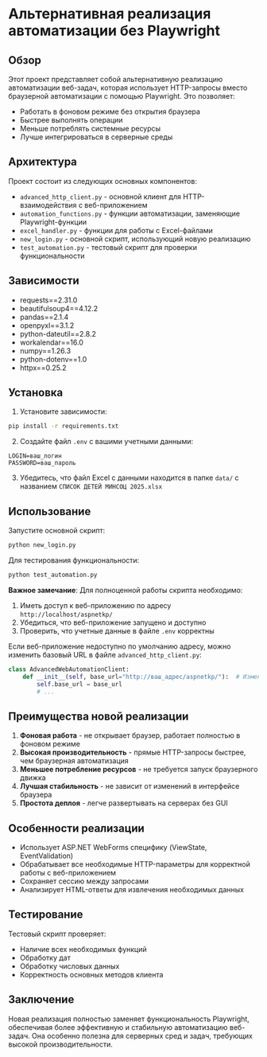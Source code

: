 # Альтернативная реализация автоматизации без Playwright

## Обзор

Этот проект представляет собой альтернативную реализацию автоматизации веб-задач, которая использует HTTP-запросы вместо браузерной автоматизации с помощью Playwright. Это позволяет:

- Работать в фоновом режиме без открытия браузера
- Быстрее выполнять операции
- Меньше потреблять системные ресурсы
- Лучше интегрироваться в серверные среды

## Архитектура

Проект состоит из следующих основных компонентов:

- `advanced_http_client.py` - основной клиент для HTTP-взаимодействия с веб-приложением
- `automation_functions.py` - функции автоматизации, заменяющие Playwright-функции
- `excel_handler.py` - функции для работы с Excel-файлами
- `new_login.py` - основной скрипт, использующий новую реализацию
- `test_automation.py` - тестовый скрипт для проверки функциональности

## Зависимости

- requests==2.31.0
- beautifulsoup4==4.12.2
- pandas==2.1.4
- openpyxl==3.1.2
- python-dateutil==2.8.2
- workalendar==16.0
- numpy==1.26.3
- python-dotenv==1.0
- httpx==0.25.2

## Установка

1. Установите зависимости:
```bash
pip install -r requirements.txt
```

2. Создайте файл `.env` с вашими учетными данными:
```
LOGIN=ваш_логин
PASSWORD=ваш_пароль
```

3. Убедитесь, что файл Excel с данными находится в папке `data/` с названием `СПИСОК ДЕТЕЙ МИНСОЦ 2025.xlsx`

## Использование

Запустите основной скрипт:
```bash
python new_login.py
```

Для тестирования функциональности:
```bash
python test_automation.py
```

**Важное замечание**: Для полноценной работы скрипта необходимо:
1. Иметь доступ к веб-приложению по адресу `http://localhost/aspnetkp/`
2. Убедиться, что веб-приложение запущено и доступно
3. Проверить, что учетные данные в файле `.env` корректны

Если веб-приложение недоступно по умолчанию адресу, можно изменить базовый URL в файле `advanced_http_client.py`:
```python
class AdvancedWebAutomationClient:
    def __init__(self, base_url="http://ваш_адрес/aspnetkp/"):  # Измените на ваш адрес
        self.base_url = base_url
        # ...
```

## Преимущества новой реализации

1. **Фоновая работа** - не открывает браузер, работает полностью в фоновом режиме
2. **Высокая производительность** - прямые HTTP-запросы быстрее, чем браузерная автоматизация
3. **Меньшее потребление ресурсов** - не требуется запуск браузерного движка
4. **Лучшая стабильность** - не зависит от изменений в интерфейсе браузера
5. **Простота деплоя** - легче развертывать на серверах без GUI

## Особенности реализации

- Использует ASP.NET WebForms специфику (ViewState, EventValidation)
- Обрабатывает все необходимые HTTP-параметры для корректной работы с веб-приложением
- Сохраняет сессию между запросами
- Анализирует HTML-ответы для извлечения необходимых данных

## Тестирование

Тестовый скрипт проверяет:
- Наличие всех необходимых функций
- Обработку дат
- Обработку числовых данных
- Корректность основных методов клиента

## Заключение

Новая реализация полностью заменяет функциональность Playwright, обеспечивая более эффективную и стабильную автоматизацию веб-задач. Она особенно полезна для серверных сред и задач, требующих высокой производительности.